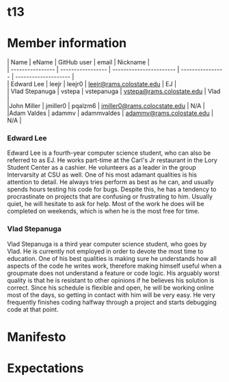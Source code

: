 # t13

# Member information
|       Name       |       eName       |       GitHub user       |       email       |       Nickname       |<br>
| ---------------- | ----------------- | ----------------------- | ----------------  | -------------------- |<br>
| Edward Lee       | leejr             | leejr0                  | leejr@rams.colostate.edu | EJ            |<br>
| Vlad Stepanuga   | vstepa            | vstepanuga              | vstepa@rams.colostate.edu | Vlad         |<br>
|John Miller | jmiller0 | pqalzm6 | jmiller0@rams.colocstate.edu | N/A |<br>
|Adam Valdes | adammv | adammvaldes | adammv@rams.colostate.edu | N/A |<br>


### Edward Lee
Edward Lee is a fourth-year computer science student, who can also be referred to as EJ. He works part-time at the Carl's Jr restaurant in the Lory Student Center as a cashier. He volunteers as a leader in the group Intervarsity at CSU as well. One of his most adamant qualities is his attention to detail. He always tries perform as best as he can, and usually spends hours testing his code for bugs. Despite this, he has a tendency to procrastinate on projects that are confusing or frustrating to him. Usually quiet, he will hesitate to ask for help. Most of the work he does will be completed on weekends, which is when he is the most free for time.

### Vlad Stepanuga
Vlad Stepanuga is a third year computer science student, who goes by Vlad. He is currently not employed in order to devote the most time to education. One of his best qualities is making sure he understands how all aspects of the code he writes work, therefore making himself useful when a groupmate does not understand a feature or code logic. His arguably worst quality is that he is resistant to other opinions if he believes his solution is correct. Since his schedule is flexible and open, he will be working online most of the days, so getting in contact with him will be very easy. He very frequently finishes coding halfway through a project and starts debugging code at that point.

# Manifesto

# Expectations
